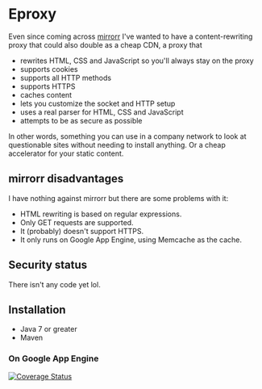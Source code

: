 # Eproxy

Even since coming across [mirrorr](https://github.com/bslatkin/mirrorrr) I've wanted to have a content-rewriting proxy that could also double as a cheap CDN, a proxy that

* rewrites HTML, CSS and JavaScript so you'll always stay on the proxy
* supports cookies
* supports all HTTP methods 
* supports HTTPS
* caches content
* lets you customize the socket and HTTP setup
* uses a real parser for HTML, CSS and JavaScript
* attempts to be as secure as possible 

In other words, something you can use in a company network to look at questionable sites without needing to install anything. Or a cheap accelerator for your static content.

## mirrorr disadvantages

I have nothing against mirrorr but there are some problems with it:

* HTML rewriting is based on regular expressions.
* Only GET requests are supported.
* It (probably) doesn't support HTTPS.
* It only runs on Google App Engine, using Memcache as the cache.

## Security status

There isn't any code yet lol.

## Installation

* Java 7 or greater
* Maven

### On Google App Engine


[![Coverage Status](https://coveralls.io/repos/johannburkard/eproxy/badge.svg?branch=master&service=github)](https://coveralls.io/github/johannburkard/eproxy?branch=master)